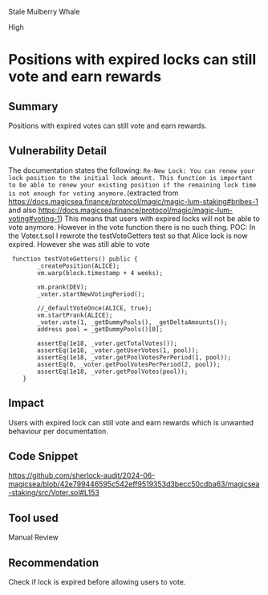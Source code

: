 Stale Mulberry Whale

High

# Positions with expired locks can still vote and earn rewards

## Summary
Positions with expired votes can still vote and earn rewards.
## Vulnerability Detail
The documentation states the following:
`Re-New Lock:
You can renew your lock position to the initial lock amount. This function is important to be able to renew your existing position if the remaining lock time is not enough for voting anymore.`(extracted from https://docs.magicsea.finance/protocol/magic/magic-lum-staking#bribes-1 and also https://docs.magicsea.finance/protocol/magic/magic-lum-voting#voting-1)
This means that users with expired locks will not be able to vote anymore. However in the vote function there is no such thing.
POC:
In the Voter.t.sol I rewrote the testVoteGetters test so that Alice lock is now expired. However she was still able to vote
```solidity
 function testVoteGetters() public {
        _createPosition(ALICE);
        vm.warp(block.timestamp + 4 weeks);

        vm.prank(DEV);
        _voter.startNewVotingPeriod();

        //_defaultVoteOnce(ALICE, true);
        vm.startPrank(ALICE);
        _voter.vote(1, _getDummyPools(), _getDeltaAmounts());
        address pool = _getDummyPools()[0];

        assertEq(1e18, _voter.getTotalVotes());
        assertEq(1e18, _voter.getUserVotes(1, pool));
        assertEq(1e18, _voter.getPoolVotesPerPeriod(1, pool));
        assertEq(0, _voter.getPoolVotesPerPeriod(2, pool));
        assertEq(1e18, _voter.getPoolVotes(pool));
    }
```
## Impact
Users with expired lock can still vote and earn rewards which is unwanted behaviour per documentation.
## Code Snippet
https://github.com/sherlock-audit/2024-06-magicsea/blob/42e799446595c542eff9519353d3becc50cdba63/magicsea-staking/src/Voter.sol#L153
## Tool used

Manual Review

## Recommendation
Check if lock is expired before allowing users to vote.